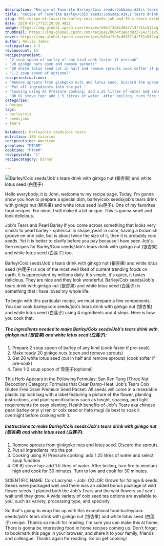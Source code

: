 ```yaml
---
description: "Recipe of Favorite Barley/Coix seeds/Job&amp;#39;s tears drink with ginkgo nut (银杏果) and white lotus seed (白莲子)"
title: "Recipe of Favorite Barley/Coix seeds/Job&amp;#39;s tears drink with ginkgo nut (银杏果) and white lotus seed (白莲子)"
slug: 951-recipe-of-favorite-barley-coix-seeds-job-and-39-s-tears-drink-with-ginkgo-nut-and-white-lotus-seed
date: 2020-09-17T15:29:08.482Z
image: https://img-global.cpcdn.com/recipes/b0b4f2e8cd833714/751x532cq70/barleycoix-seedsjobs-tears-drink-with-ginkgo-nut-银杏果-and-white-lotus-seed-白莲子-recipe-main-photo.jpg
thumbnail: https://img-global.cpcdn.com/recipes/b0b4f2e8cd833714/751x532cq70/barleycoix-seedsjobs-tears-drink-with-ginkgo-nut-银杏果-and-white-lotus-seed-白莲子-recipe-main-photo.jpg
cover: https://img-global.cpcdn.com/recipes/b0b4f2e8cd833714/751x532cq70/barleycoix-seedsjobs-tears-drink-with-ginkgo-nut-银杏果-and-white-lotus-seed-白莲子-recipe-main-photo.jpg
author: Nellie James
ratingvalue: 4.3
reviewcount: 15
recipeingredient:
- "2 soup spoon of barley of any kind cook faster if presoak"
- "20 ginkgo nuts open and remove sprouts"
- "20 white lotus seed cut in half and remove sprouts cook softer if presoak"
- "1-2 soup spoon of optional"
recipeinstructions:
- "Remove sprouts from ginkgoko nuts and lotus seed. Discard the sprouts."
- "Put all ingredients into the pot."
- "Cooking using A) Pressure cooking: add 1.25 litres of water and select soup function"
- "OR B) stove top: add 1.5 litres of water. After boiling, turn fire to medium high and cook for 30 minutes. Turn to low and cook for 30 minutes."
categories:
- Recipe
tags:
- barleycoix
- seedsjobs
- tears

katakunci: barleycoix seedsjobs tears 
nutrition: 180 calories
recipecuisine: American
preptime: "PT40M"
cooktime: "PT40M"
recipeyield: "1"
recipecategory: Dinner

---
```



![Barley/Coix seeds/Job&#39;s tears drink with ginkgo nut (银杏果) and white lotus seed (白莲子)](https://img-global.cpcdn.com/recipes/b0b4f2e8cd833714/751x532cq70/barleycoix-seedsjobs-tears-drink-with-ginkgo-nut-银杏果-and-white-lotus-seed-白莲子-recipe-main-photo.jpg)

Hello everybody, it is John, welcome to my recipe page. Today, I'm gonna show you how to prepare a special dish, barley/coix seeds/job&#39;s tears drink with ginkgo nut (银杏果) and white lotus seed (白莲子). One of my favorites food recipes. For mine, I will make it a bit unique. This is gonna smell and look delicious.

Job&#39;s Tears and Pearl Barley If you come across something that looks very similar to pearl barley - spherical in shape, pearl in color, having a brownish groove on one side, but is about twice the size of it, then it is probably coix seeds. Yet it is better to clarify before you pay because I have seen Job&#39;s. See recipes for Barley/Coix seeds/Job&#39;s tears drink with ginkgo nut (银杏果) and white lotus seed (白莲子) too.

Barley/Coix seeds/Job&#39;s tears drink with ginkgo nut (银杏果) and white lotus seed (白莲子) is one of the most well liked of current trending foods on earth. It is appreciated by millions daily. It's simple, it's quick, it tastes delicious. They are nice and they look wonderful. Barley/Coix seeds/Job&#39;s tears drink with ginkgo nut (银杏果) and white lotus seed (白莲子) is something that I have loved my whole life.


To begin with this particular recipe, we must prepare a few components. You can cook barley/coix seeds/job&#39;s tears drink with ginkgo nut (银杏果) and white lotus seed (白莲子) using 4 ingredients and 4 steps. Here is how you cook that.

<!--inarticleads1-->

##### The ingredients needed to make Barley/Coix seeds/Job&#39;s tears drink with ginkgo nut (银杏果) and white lotus seed (白莲子):

1. Prepare 2 soup spoon of barley of any kind (cook faster if pre-soak)
1. Make ready 20 ginkgo nuts (open and remove sprouts)
1. Get 20 white lotus seed (cut in half and remove sprouts) (cook softer if pre-soak)
1. Take 1-2 soup spoon of 雪莲子(optional)


This Herb Appears in the Following Formulas: San Ren Tang (Three Nut Decoction) Category: Formulas that Clear Damp-Heat. Job&#39;s Tears Coix Gluten Free Grain Premium Seed Packet. All seeds will come in a resealable plastic zip lock bag with a label featuring a picture of the flower, planting instructions, and plant specifications such as height, spacing, and light requirements for easy planting. Health benefits of Job&#39;s Tears aka chinese pearl barley or yi yi ren or coix seed or hato mugi (is best to soak it overnight before cooking with it. 

<!--inarticleads2-->

##### Instructions to make Barley/Coix seeds/Job&#39;s tears drink with ginkgo nut (银杏果) and white lotus seed (白莲子):

1. Remove sprouts from ginkgoko nuts and lotus seed. Discard the sprouts.
1. Put all ingredients into the pot.
1. Cooking using A) Pressure cooking: add 1.25 litres of water and select soup function
1. OR B) stove top: add 1.5 litres of water. After boiling, turn fire to medium high and cook for 30 minutes. Turn to low and cook for 30 minutes.


SCIENTIFIC NAME: Coix Lacryma - Jobi. COLOR: Grown for foliage &amp; seeds. Seeds were packaged well and there was an added bonus package of wild flower seeds. I planted both the Job&#39;s Tears and the wild flowers so I can&#39;t wait until they grow. A wide variety of coix seed tea options are available to you, such as variety, processing type, and specialty. 

So that's going to wrap this up with this exceptional food barley/coix seeds/job&#39;s tears drink with ginkgo nut (银杏果) and white lotus seed (白莲子) recipe. Thanks so much for reading. I'm sure you can make this at home. There is gonna be interesting food in home recipes coming up. Don't forget to bookmark this page in your browser, and share it to your family, friends and colleague. Thanks again for reading. Go on get cooking!
